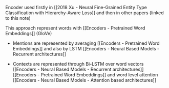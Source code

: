 Encoder used firstly in [[2018 Xu - Neural Fine-Grained Entity Type Classification with Hierarchy-Aware Loss]] and then in other papers (linked to this note)

This approach represent words with [[Encoders - Pretrained Word Embeddings]] (GloVe)

- Mentions are represented by averaging [[Encoders - Pretrained Word Embeddings]] and also by LSTM [[Encoders - Neural Based Models - Recurrent architectures]]

- Contexts are represented through Bi-LSTM over word vectors [[Encoders - Neural Based Models - Recurrent architectures]][[Encoders - Pretrained Word Embeddings]] and word level attention [[Encoders - Neural Based Models - Attention based architectures]]